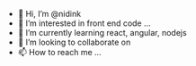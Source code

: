 - 👋 Hi, I’m @nidink  
- 👀 I’m interested in front end code ...
- 🌱 I’m currently learning react, angular, nodejs
- 💞️ I’m looking to collaborate on
- 📫 How to reach me ...

<!---
nidink/nidink is a ✨ special ✨ repository because its `README.md` (this file) appears on your GitHub profile.
You can click the Preview link to take a look at your changes.
--->
